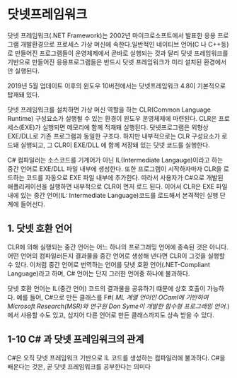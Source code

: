# 닷넷프레임워크
닷넷 프레임워크(.NET Framework)는 2002년 마이크로소프트에서 발표한 응용 프로그램 개발환경으로 프로세스 가상 머신에 속한다.일반적인 네이티브 언어(C 나 C++등) 로 만들어진 프로그램들이 운영체제에서 곧바로 실행되는 것과 달리 닷넷 프레임워크를 기반으로 만들어진 응용프로그램들은 반드시 닷넷 프레임워크가 미리 설치된 환경에서만 실행된다.
<br>

2019년 5월 업데이트 이후의 윈도우 10버전에서는 닷넷프레임워크 4.8이 기본적으로 탑재돼 있다.
<br>

닷넷 프레임워크를 설치하면 가상 머신 역할을 하는 CLR(Common Language Runtime) 구성요소가 실행될 수 있는 환경이 윈도우 운영체제에 마련된다. CLR은 프로세스(EXE)가 실행되면 메모리에 함께 적재돼 실행된다. 닷넷프로그램은 외형상 EXE/DLL로 기존 프로그램과 동일한 구조다. 하지만 내부적으로는 CLR 구성요소가 로드돼 실행되고, 그 CLR이 EXE/DLL 에 함께 저장돼 있는 닷넷 코드를 실행한다.
<br>

C# 컴파일러는 소스코드를 기계어가 아닌 IL(Intermediate Langauge)이라고 하는 중간 언어로 EXE/DLL 파일 내부에 생성한다. 또한 프로그램이 시작하자마자 CLR을 로드하는 코드를 자동으로 EXE 파일 내부에 추가한다. 따라서 사용자가 C#으로 개발된 애플리케이션을 실행하면 내부적으로 CLR이 먼저 로드 된다. 이어서 CLR은 EXE 파일 내에 있는 중간 언어(IL: Intermediate Language)코드를 로드해서 본격적인 실행 단계에 들어선다.

## 1. 닷넷 호환 언어
CLR에 의해 실행되는 중간 언어는 어느 하나의 프로그래밍 언어에 종속된 것은 아니다. 어떤 언어의 컴파일러든지 결과물을 중간 언어로 생성해 낸다면 CLR이 그것을 실행할 수 있다. 이처럼 중간 언어로 번역하는 언어를 닷넷 호환 언어(.NET-Compliant Language)라고 하며, C# 언어는 단지 그러한 언어중 하나에 불과하다.
<br>

닷넷 호환 언어는 IL(중간 언어) 코드의 결과물을 공유하기 떄문에 상호 호출이 가능하다. 예를 들어, C#으로 만든 클래스를 F#(
*ML 계열 언어인 OCaml에 기반하여 Microsoft Research(MSR)와 연구원 Don Syme이 개발한 함수형 프로그래밍 언어.*)에서 사용할 수도 있고,  심지어 다른 언어로 만든 클래스까지도 상속 받을 수 있다.
<br>

## 1-10 C# 과 닷넷 프레임워크의 관계
C#은 오직 닷넷 프레임워크 기반으로 IL 코드를 생성하는 컴파일러에 불과하다. C#을 배운다는 것은, 곧 닷넷 프레임워크를 공부한다는 의미다